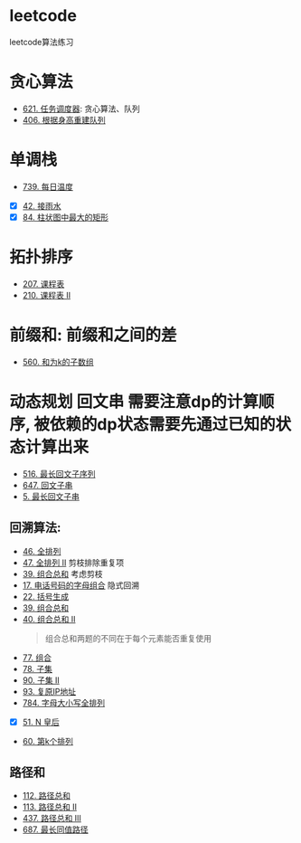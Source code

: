 # leetcode
leetcode算法练习

# 贪心算法
* [621. 任务调度器](https://leetcode-cn.com/problems/task-scheduler/): 贪心算法、队列
* [406. 根据身高重建队列](https://leetcode-cn.com/problems/queue-reconstruction-by-height/)

# 单调栈
* [739. 每日温度](https://leetcode-cn.com/problems/daily-temperatures/)

- [x] [42. 接雨水](https://leetcode-cn.com/problems/trapping-rain-water/)
- [x] [84. 柱状图中最大的矩形](https://leetcode-cn.com/problems/largest-rectangle-in-histogram/)

# 拓扑排序
* [207. 课程表](https://leetcode-cn.com/problems/course-schedule)
* [210. 课程表 II](https://leetcode-cn.com/problems/course-schedule-ii/)

# 前缀和: 前缀和之间的差
* [560. 和为k的子数组](https://leetcode-cn.com/problems/subarray-sum-equals-k/submissions/)

# 动态规划 回文串 需要注意dp的计算顺序, 被依赖的dp状态需要先通过已知的状态计算出来
* [516. 最长回文子序列](https://leetcode-cn.com/problems/longest-palindromic-subsequence/)
* [647. 回文子串](https://leetcode-cn.com/problems/palindromic-substrings/)
* [5. 最长回文子串](https://leetcode-cn.com/problems/longest-palindromic-substring/)

## 回溯算法:
* [46. 全排列](https://leetcode-cn.com/problems/permutations/)
* [47. 全排列 II](https://leetcode-cn.com/problems/permutations-ii/) 剪枝排除重复项
* [39. 组合总和](https://leetcode-cn.com/problems/combination-sum/) 考虑剪枝
* [17. 电话号码的字母组合](https://leetcode-cn.com/problems/letter-combinations-of-a-phone-number/) 隐式回溯
* [22. 括号生成](https://leetcode-cn.com/problems/generate-parentheses/)
* [39. 组合总和](https://leetcode-cn.com/problems/combination-sum/)
* [40. 组合总和 II](https://leetcode-cn.com/problems/combination-sum-ii/) 
  > 组合总和两题的不同在于每个元素能否重复使用
* [77. 组合](https://leetcode-cn.com/problems/combinations/)
* [78. 子集](https://leetcode-cn.com/problems/subsets/)
* [90. 子集 II](https://leetcode-cn.com/problems/subsets-ii/)
* [93. 复原IP地址](https://leetcode-cn.com/problems/restore-ip-addresses/)
* [784. 字母大小写全排列](https://leetcode-cn.com/problems/letter-case-permutation/)

- [x] [51. N 皇后](https://leetcode-cn.com/problems/n-queens/)
* [60. 第k个排列](https://leetcode-cn.com/problems/permutation-sequence/)

## 路径和
* [112. 路径总和](https://leetcode-cn.com/problems/path-sum/)
* [113. 路径总和 II](https://leetcode-cn.com/problems/path-sum-ii/)
* [437. 路径总和 III](https://leetcode-cn.com/problems/path-sum-iii/)
* [687. 最长同值路径](https://leetcode-cn.com/problems/longest-univalue-path/)